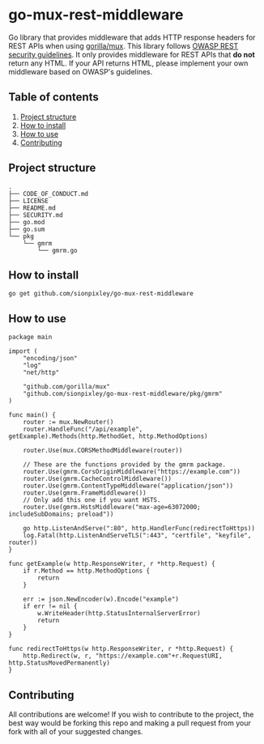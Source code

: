 # go-mux-rest-middleware

Go library that provides middleware that adds HTTP response headers for REST APIs when using [gorilla/mux](https://github.com/gorilla/mux). This library follows [OWASP REST security guidelines](https://cheatsheetseries.owasp.org/cheatsheets/REST_Security_Cheat_Sheet.html#security-headers). It only provides middleware for REST APIs that **do not** return any HTML. If your API returns HTML, please implement your own middleware based on OWASP's guidelines.

## Table of contents

1. [Project structure](#project-structure)
2. [How to install](#how-to-install)
3. [How to use](#how-to-use)
4. [Contributing](#contributing)

## Project structure

```
.
├── CODE_OF_CONDUCT.md
├── LICENSE
├── README.md
├── SECURITY.md
├── go.mod
├── go.sum
└── pkg
    └── gmrm
        └── gmrm.go
```

## How to install

`go get github.com/sionpixley/go-mux-rest-middleware`

## How to use

```
package main

import (
    "encoding/json"
    "log"
    "net/http"

    "github.com/gorilla/mux"
    "github.com/sionpixley/go-mux-rest-middleware/pkg/gmrm"
)

func main() {
    router := mux.NewRouter()
    router.HandleFunc("/api/example", getExample).Methods(http.MethodGet, http.MethodOptions)

    router.Use(mux.CORSMethodMiddleware(router))

    // These are the functions provided by the gmrm package.
    router.Use(gmrm.CorsOriginMiddleware("https://example.com"))
    router.Use(gmrm.CacheControlMiddleware())
    router.Use(gmrm.ContentTypeMiddleware("application/json"))
    router.Use(gmrm.FrameMiddleware())
    // Only add this one if you want HSTS.
    router.Use(gmrm.HstsMiddleware("max-age=63072000; includeSubDomains; preload"))

    go http.ListenAndServe(":80", http.HandlerFunc(redirectToHttps))
    log.Fatal(http.ListenAndServeTLS(":443", "certfile", "keyfile", router))
}

func getExample(w http.ResponseWriter, r *http.Request) {
    if r.Method == http.MethodOptions {
        return
    }

    err := json.NewEncoder(w).Encode("example")
    if err != nil {
        w.WriteHeader(http.StatusInternalServerError)
        return
    }
}

func redirectToHttps(w http.ResponseWriter, r *http.Request) {
    http.Redirect(w, r, "https://example.com"+r.RequestURI, http.StatusMovedPermanently)
}
```

## Contributing

All contributions are welcome! If you wish to contribute to the project, the best way would be forking this repo and making a pull request from your fork with all of your suggested changes.
